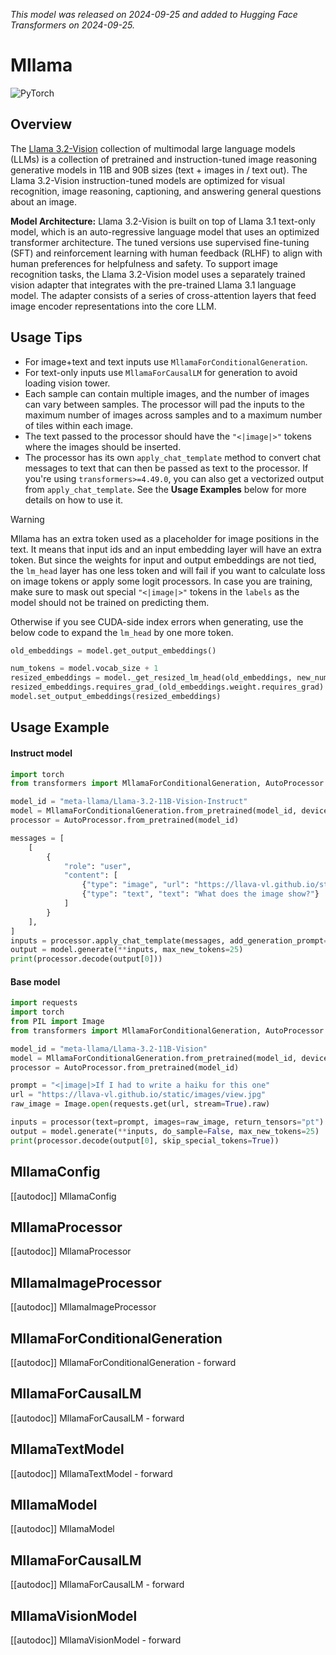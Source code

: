 <!--Copyright 2024 The HuggingFace Team. All rights reserved.

Licensed under the Apache License, Version 2.0 (the "License"); you may not use this file except in compliance with
the License. You may obtain a copy of the License at

http://www.apache.org/licenses/LICENSE-2.0

Unless required by applicable law or agreed to in writing, software distributed under the License is distributed on
an "AS IS" BASIS, WITHOUT WARRANTIES OR CONDITIONS OF ANY KIND, either express or implied. See the License for the
specific language governing permissions and limitations under the License.

⚠️ Note that this file is in Markdown but contain specific syntax for our doc-builder (similar to MDX) that may not be
rendered properly in your Markdown viewer.

-->
*This model was released on 2024-09-25 and added to Hugging Face Transformers on 2024-09-25.*

# Mllama

<div class="flex flex-wrap space-x-1">
<img alt="PyTorch" src="https://img.shields.io/badge/PyTorch-DE3412?style=flat&logo=pytorch&logoColor=white">
</div>

## Overview

The [Llama 3.2-Vision](https://ai.meta.com/blog/llama-3-2-connect-2024-vision-edge-mobile-devices/) collection of multimodal large language models (LLMs) is a collection of pretrained and instruction-tuned image reasoning generative models in 11B and 90B sizes (text \+ images in / text out). The Llama 3.2-Vision instruction-tuned models are optimized for visual recognition, image reasoning, captioning, and answering general questions about an image.

**Model Architecture:** Llama 3.2-Vision is built on top of Llama 3.1 text-only model, which is an auto-regressive language model that uses an optimized transformer architecture. The tuned versions use supervised fine-tuning (SFT) and reinforcement learning with human feedback (RLHF) to align with human preferences for helpfulness and safety. To support image recognition tasks, the Llama 3.2-Vision model uses a separately trained vision adapter that integrates with the pre-trained Llama 3.1 language model. The adapter consists of a series of cross-attention layers that feed image encoder representations into the core LLM.

## Usage Tips

- For image+text and text inputs use `MllamaForConditionalGeneration`.
- For text-only inputs use `MllamaForCausalLM` for generation to avoid loading vision tower.
- Each sample can contain multiple images, and the number of images can vary between samples. The processor will pad the inputs to the maximum number of images across samples and to a maximum number of tiles within each image.
- The text passed to the processor should have the `"<|image|>"` tokens where the images should be inserted.
- The processor has its own `apply_chat_template` method to convert chat messages to text that can then be passed as text to the processor. If you're using `transformers>=4.49.0`, you can also get a vectorized output from `apply_chat_template`. See the **Usage Examples** below for more details on how to use it.

> [!WARNING]
> Mllama has an extra token used as a placeholder for image positions in the text. It means that input ids and an input embedding layer will have an extra token. But since the weights for input and output embeddings are not tied, the `lm_head` layer has one less token and will fail if you want to calculate loss on image tokens or apply some logit processors. In case you are training, make sure to mask out special `"<|image|>"` tokens in the `labels` as the model should not be trained on predicting them.
>
> Otherwise if you see CUDA-side index errors when generating, use the below code to expand the `lm_head` by one more token.
>
> ```python
> old_embeddings = model.get_output_embeddings()
>
> num_tokens = model.vocab_size + 1
> resized_embeddings = model._get_resized_lm_head(old_embeddings, new_num_tokens=num_tokens, mean_resizing=True)
> resized_embeddings.requires_grad_(old_embeddings.weight.requires_grad)
> model.set_output_embeddings(resized_embeddings)
> ```

## Usage Example

#### Instruct model

```python
import torch
from transformers import MllamaForConditionalGeneration, AutoProcessor

model_id = "meta-llama/Llama-3.2-11B-Vision-Instruct"
model = MllamaForConditionalGeneration.from_pretrained(model_id, device_map="auto", dtype=torch.bfloat16)
processor = AutoProcessor.from_pretrained(model_id)

messages = [
    [
        {
            "role": "user", 
            "content": [
                {"type": "image", "url": "https://llava-vl.github.io/static/images/view.jpg"},
                {"type": "text", "text": "What does the image show?"}
            ]
        }
    ],
]
inputs = processor.apply_chat_template(messages, add_generation_prompt=True, tokenize=True, return_dict=True, return_tensors="pt").to(model.device)
output = model.generate(**inputs, max_new_tokens=25)
print(processor.decode(output[0]))
```

#### Base model

```python
import requests
import torch
from PIL import Image
from transformers import MllamaForConditionalGeneration, AutoProcessor

model_id = "meta-llama/Llama-3.2-11B-Vision"
model = MllamaForConditionalGeneration.from_pretrained(model_id, device_map="auto", dtype=torch.bfloat16)
processor = AutoProcessor.from_pretrained(model_id)

prompt = "<|image|>If I had to write a haiku for this one"
url = "https://llava-vl.github.io/static/images/view.jpg"
raw_image = Image.open(requests.get(url, stream=True).raw)

inputs = processor(text=prompt, images=raw_image, return_tensors="pt").to(model.device)
output = model.generate(**inputs, do_sample=False, max_new_tokens=25)
print(processor.decode(output[0], skip_special_tokens=True))
```

## MllamaConfig

[[autodoc]] MllamaConfig

## MllamaProcessor

[[autodoc]] MllamaProcessor

## MllamaImageProcessor

[[autodoc]] MllamaImageProcessor

## MllamaForConditionalGeneration

[[autodoc]] MllamaForConditionalGeneration
    - forward

## MllamaForCausalLM

[[autodoc]] MllamaForCausalLM
    - forward

## MllamaTextModel

[[autodoc]] MllamaTextModel
    - forward

## MllamaModel

[[autodoc]] MllamaModel

## MllamaForCausalLM

[[autodoc]] MllamaForCausalLM
    - forward

## MllamaVisionModel

[[autodoc]] MllamaVisionModel
    - forward
